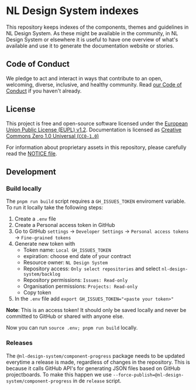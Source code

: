 <!-- @license CC0-1.0 -->

# NL Design System indexes

This repository keeps indexes of the components, themes and guidelines in NL Design System. As these might be available in the community, in NL Design System or elsewhere it is useful to have one overview of what's available and use it to generate the documentation website or stories.

## Code of Conduct

We pledge to act and interact in ways that contribute to an open, welcoming, diverse, inclusive, and healthy community. Read [our Code of Conduct](CODE_OF_CONDUCT.md) if you haven't already.

## License

This project is free and open-source software licensed under the [European Union Public License (EUPL) v1.2](LICENSE.md). Documentation is licensed as [Creative Commons Zero 1.0 Universal (`CC0-1.0`)](https://creativecommons.org/publicdomain/zero/1.0/legalcode)

For information about proprietary assets in this repository, please carefully read the [NOTICE file](NOTICE.md).

## Development

### Build locally

The `pnpm run build` script requires a `GH_ISSUES_TOKEN` enviroment variable. To run it locally take the following steps:

1. Create a `.env` file
2. Create a Personal access token in GitHub
3. Go to GitHub `settings` -> `Developer Settings` -> `Personal access tokens` -> `Fine-grained tokens`
4. Generate new token with
   - Token name: `Local GH_ISSUES_TOKEN`
   - expiration: choose end date of your contract
   - Resource owner: `NL Design System`
   - Repository access: `Only select repositories` and select `nl-design-system/backlog`
   - Repository permissions: `Issues: Read-only`
   - Organisation permissions: `Projects: Read-only`
   - Copy token
5. In the `.env` file add `export GH_ISSUES_TOKEN="<paste your token>"`

**Note**: This is an access token! It should only be saved locally and never be committed to GitHub or shared with anyone else.

Now you can run `source .env; pnpm run build` locally.

### Releases

The `@nl-design-system/component-progress` package needs to be updated everytime a release is made, regardless of changes in the repository. This is because it calls GitHub API's for generating JSON files based on GitHub projectboards.
To make this happen we use `--force-publish=@nl-design-system/component-progress` in de `release` script.
